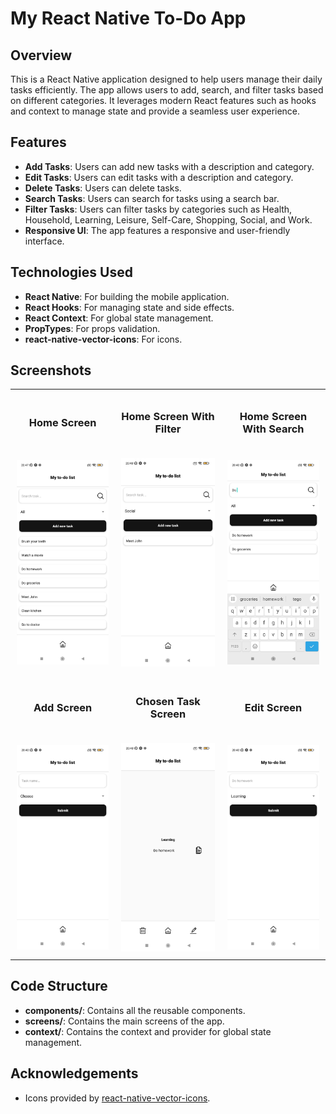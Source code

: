 # My React Native To-Do App

## Overview

This is a React Native application designed to help users manage their daily tasks efficiently. The app allows users to add, search, and filter tasks based on different categories. It leverages modern React features such as hooks and context to manage state and provide a seamless user experience.

## Features

- **Add Tasks**: Users can add new tasks with a description and category.
- **Edit Tasks**: Users can edit tasks with a description and category.
- **Delete Tasks**: Users can delete tasks.
- **Search Tasks**: Users can search for tasks using a search bar.
- **Filter Tasks**: Users can filter tasks by categories such as Health, Household, Learning, Leisure, Self-Care, Shopping, Social, and Work.
- **Responsive UI**: The app features a responsive and user-friendly interface.

## Technologies Used

- **React Native**: For building the mobile application.
- **React Hooks**: For managing state and side effects.
- **React Context**: For global state management.
- **PropTypes**: For props validation.
- **react-native-vector-icons**: For icons.

## Screenshots

<style>
        table {
            margin: 0 auto; /* Wyśrodkowanie tabeli */
            border-collapse: collapse; /* Usunięcie odstępów między komórkami */
        }
        td {
            text-align: center; /* Wyśrodkowanie zawartości komórek */
            border: none; /* Usunięcie obramowania komórek */
            padding: 10px; /* Dodanie odstępu wewnętrznego dla lepszego wyglądu */
        }
    </style>

<table>
  <tr>
    <td><h3>Home Screen</h3></td>
    <td><h3>Home Screen With Filter</h3></td>
    <td><h3>Home Screen With Search</h3></td>
  </tr>
  <tr>
    <td><img src="screenshots/HomeScreen.jpg" alt="Home Screen" width="250"/></td>
    <td><img src="screenshots/HomeScreenWithFilter.jpg" alt="Home Screen With Filter" width="250"/></td>
    <td><img src="screenshots/HomeScreenWithSearch.jpg" alt="Home Screen With Search" width="250"/></td>
  </tr>
  <tr>
    <td><h3>Add Screen</h3></td>
    <td><h3>Chosen Task Screen</h3></td>
    <td><h3>Edit Screen</h3></td>
  </tr>
  <tr>
    <td><img src="screenshots/AddScreen.jpg" alt="Add Screen" width="250"/></td>
    <td><img src="screenshots/ChosenTaskScreen.jpg" alt="Chosen Task Screen" width="250"/></td>
    <td><img src="screenshots/EditScreen.jpg" alt="Edit Screen" width="250"/></td>
  </tr>
</table>


## Code Structure

- **components/**: Contains all the reusable components.
- **screens/**: Contains the main screens of the app.
- **context/**: Contains the context and provider for global state management.

## Acknowledgements

- Icons provided by [react-native-vector-icons](https://github.com/oblador/react-native-vector-icons).

